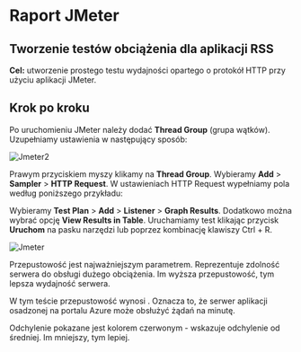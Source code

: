 # Raport JMeter

## Tworzenie testów obciążenia dla aplikacji RSS

**Cel:** utworzenie prostego testu wydajności opartego o protokół HTTP przy użyciu aplikacji JMeter.

## Krok po kroku

Po uruchomieniu JMeter należy dodać **Thread Group** (grupa wątków). Uzupełniamy ustawienia w następujący sposób:

![Jmeter2](https://user-images.githubusercontent.com/50496148/77461080-4f70bd80-6e02-11ea-8f60-1928dd3db100.png)

Prawym przyciskiem myszy klikamy na **Thread Group**. Wybieramy **Add** > **Sampler** > **HTTP Request**. W ustawieniach HTTP Request wypełniamy pola według poniższego przykładu:



Wybieramy **Test Plan** > **Add** > **Listener** > **Graph Results**. Dodatkowo można wybrać opcję **View Results in Table**. Uruchamiamy test klikając przycisk **Uruchom** na pasku narzędzi lub poprzez kombinację klawiszy Ctrl + R.

![Jmeter](https://user-images.githubusercontent.com/50496148/77461129-644d5100-6e02-11ea-889e-b7227be0b75c.png)

Przepustowość jest najważniejszym parametrem. Reprezentuje zdolność serwera do obsługi dużego obciążenia. Im wyższa przepustowość, tym lepsza wydajność serwera.

W tym teście przepustowość wynosi . Oznacza to, że serwer aplikacji osadzonej na portalu Azure może obsłużyć żądań na minutę. 

Odchylenie pokazane jest kolorem czerwonym - wskazuje odchylenie od średniej. Im mniejszy, tym lepiej.

